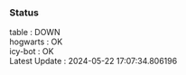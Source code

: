 ### Status


table : DOWN  
hogwarts : OK  
icy-bot : OK  
Latest Update : 2024-05-22 17:07:34.806196

